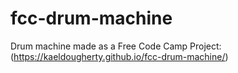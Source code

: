 # fcc-drum-machine
Drum machine made as a Free Code Camp Project: (https://kaeldougherty.github.io/fcc-drum-machine/)
